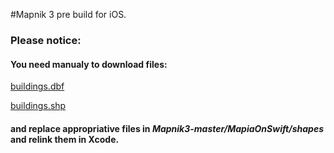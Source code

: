 #Mapnik 3 pre build for iOS.

### Please notice:

#### You need manualy to download files:

  [buildings.dbf](https://media.githubusercontent.com/media/minikin/Mapnik3/master/MapiaOnSwift/shapes/buildings.dbf?token=AEQBHyRI5e4m2fvSb_WG5xxctxLijOQcks5XMwXzwA%3D%3D)
  
  [buildings.shp](https://media.githubusercontent.com/media/minikin/Mapnik3/master/MapiaOnSwift/shapes/buildings.shp?token=AEQBH_sQZ0zev6dw8M3l-748dGffJ95Aks5XMwVuwA%3D%3D)

#### and replace appropriative files in _Mapnik3-master/MapiaOnSwift/shapes_ and relink them in Xcode.